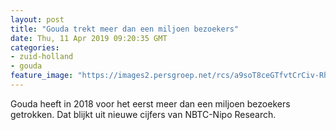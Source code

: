 ```yaml
---
layout: post
title: "Gouda trekt meer dan een miljoen bezoekers"
date: Thu, 11 Apr 2019 09:20:35 GMT
categories: 
- zuid-holland 
- gouda 
feature_image: "https://images2.persgroep.net/rcs/a9soT8ceGTfvtCrCiv-Rh9D_9KQ/diocontent/142880278/_fitwidth/400/?appId=21791a8992982cd8da851550a453bd7f&quality=0.7"
---
```


Gouda heeft in 2018 voor het eerst meer dan een miljoen bezoekers getrokken. Dat blijkt uit nieuwe cijfers van NBTC-Nipo Research.
